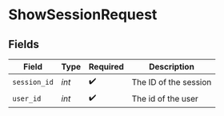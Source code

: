 # ShowSessionRequest


## Fields

| Field                 | Type                  | Required              | Description           |
| --------------------- | --------------------- | --------------------- | --------------------- |
| `session_id`          | *int*                 | :heavy_check_mark:    | The ID of the session |
| `user_id`             | *int*                 | :heavy_check_mark:    | The id of the user    |